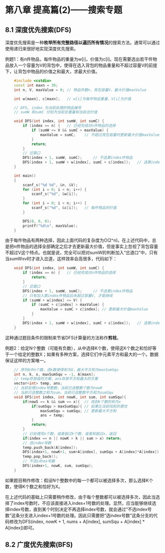 # 第八章 提高篇(2)——搜索专题

## 8.1 深度优先搜索(DFS)

深度优先搜索是一种**枚举所有完整路径以遍历所有情况**的搜索方法。通常可以通过使用递归来很好地实现深度优先搜索。

例题1：有n件物品，每件物品的重量为w[i]，价值为c[i]。现在需要选出若干件物品放入一个容量为V的背包中，使得在选入背包的物品重量和不超过容量V的前提下，让背包中物品的价值之和最大，求最大价值。

```C++
    #include <cstdio>
    const int maxn = 30;
    int n, V, maxValue = 0; // 物品件数n，背包容量V，最大价值maxValue

    int w[maxn], c[maxn];   // w[i]为每件物品重量，V[i]为价值

    // DFS, index 为当前处理的物品编号
    // sumW 和sumC 分别为当前总重量和当前总价值

    void DFS(int index, int sumW, int sumC) {
        if (index == n) {   // 已经完成对n件物品的选择
            if (sumW <= V && sumC > maxValue) {
                maxValue = sumC;    // 不超过背包容量时更新最大价值maxValue
            }
            return;
        }
        // 岔路口
        DFS(index + 1, sumW, sumC);     // 不选第index件物品
        DFS(index + 1, sumW + w[index], sumC + c[index]);   // 选第index件物品
    }

    int main()
    {
        scanf_s("%d %d", &n, &V);
        for (int i = 0; i < n; i++) {
            scanf_s("%d", &w[i]);
        }
        for (int i = 0; i < n; i++) {
            scanf_s("%d", &c[i]);   // 每件物品的价值
        }

        DFS(0, 0, 0);
        printf("%d\n", maxValue);
    }
```

由于每件物品有两种选择，因此上面代码的复杂度为O(2^n)。在上述代码中，总是把n件物品的选择全部确定之后才去更新最大价值，但是事实上忽视了背包容量不超过V这个特点。也就是说，完全可以把对sumW的判断加入“岔道口”中，只有当sumW≤v时才进入岔道，这样效率会高很多，代码如下：

```C++
    void DFS(int index, int sumW, int sumC) {
        if (index == n) {   // 已经完成对n件物品的选择
            return;
        }
        // 岔路口
        DFS(index + 1, sumW, sumC);     // 不选第index件物品
        // 只有加入第index件物品后未超过容量V, 才能继续
        if (sumW + w[index] <= V) {
            if (sumC + c[index] > maxValue) {
                maxValue = sumC + c[index]; // 更新最大价值maxValue
            }
        }
        DFS(index + 1, sumW + w[index], sumC + c[index]);   // 选第index件物品
    }
```

这种通过题目条件的限制来节省DFS计算量的方法称作**剪枝**。

例题2：给定N个整数（可能有负数），从中选择K个数，使得这K个数之和恰好等于一个给定的整数X；如果有多种方案，选择它们中元素平方和最大的一个。数据保证这样的方案唯一。

```C++
    // 序列A中n个数，选k数使得和为X，最大平方和为maxSumSqu
    int n, k, x, maxSumSqu = -1, A[maxn];
    // temp存放临时方案，ans存放平方和最大的方案
    vector<int> temp, ans;
    // 当前处理index号整数，当前已选整数个数为nowK
    // 当前已选整数之和为sum，当前已选整数平方和为sumSqu
    void DFS(int index, int nowK, int sum, int sumSqu){
        if(nowS == k && sum == x){  // 找到k个数的和为x
            if(sumSqu > maxSumSqu){ // 如果比当前找到的更优
                maxSumSqu = sumSqu; // 更新最大平方和
                ans = temp;
            }
            return;
        }
        // 已处理完n个数，或者超过k个数，或者和超过x，返回
        if(index == n || nowK > k || sum > x) return;
        // 选index号数
        temp.push_back(A[index]);
        DFS(index+1, nowK+1, sum+A[index], sumSqu + A[index]*A[index]);
        temp.pop_back();
        // 不选idnex号数
        DFS(index+1, nowK, sum, sumSqu);
    }
```

如果题目稍作修改：假设N个整数中的每一个都可以被选择多次，那么选择K个数，使得K个数之和恰好为X。

在上述代码的基础上只需要稍作修改，由于每个整数都可以被选择多次，因此当选择了index号数时，不应该直接进入index+1号数的处理。显然，应当能够继续选择index号数，直到某个时刻决定不再选择index号数，就会通过“不选index号数”这条分支进入index+1号数的处理。因此只需要把“选index号数”这条分支的代码修改为DFS(index, nowK + 1, nums + A[index], sumSqu + A[index] * A[index])即可。

## 8.2 广度优先搜索(BFS)

